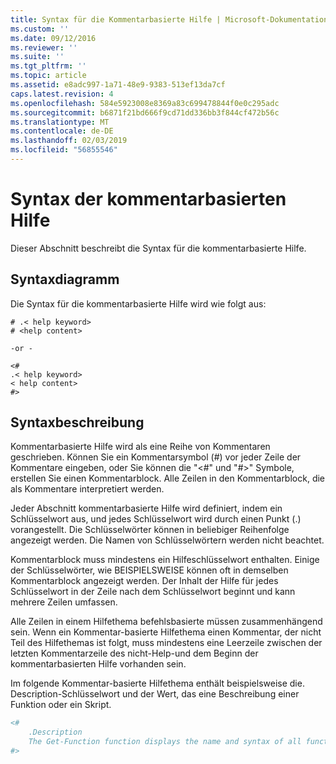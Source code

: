 ```yaml
---
title: Syntax für die Kommentarbasierte Hilfe | Microsoft-Dokumentation
ms.custom: ''
ms.date: 09/12/2016
ms.reviewer: ''
ms.suite: ''
ms.tgt_pltfrm: ''
ms.topic: article
ms.assetid: e8adc997-1a71-48e9-9383-513ef13da7cf
caps.latest.revision: 4
ms.openlocfilehash: 584e5923008e8369a83c699478844f0e0c295adc
ms.sourcegitcommit: b6871f21bd666f9cd71dd336bb3f844cf472b56c
ms.translationtype: MT
ms.contentlocale: de-DE
ms.lasthandoff: 02/03/2019
ms.locfileid: "56855546"
---
```

# <a name="syntax-of-comment-based-help"></a>Syntax der kommentarbasierten Hilfe

Dieser Abschnitt beschreibt die Syntax für die kommentarbasierte Hilfe.

## <a name="syntax-diagram"></a>Syntaxdiagramm

 Die Syntax für die kommentarbasierte Hilfe wird wie folgt aus:

```
# .< help keyword>
# <help content>

-or -

<#
.< help keyword>
< help content>
#>
```

## <a name="syntax-description"></a>Syntaxbeschreibung

 Kommentarbasierte Hilfe wird als eine Reihe von Kommentaren geschrieben. Können Sie ein Kommentarsymbol (#) vor jeder Zeile der Kommentare eingeben, oder Sie können die "\<#" und "#>" Symbole, erstellen Sie einen Kommentarblock. Alle Zeilen in den Kommentarblock, die als Kommentare interpretiert werden.

 Jeder Abschnitt kommentarbasierte Hilfe wird definiert, indem ein Schlüsselwort aus, und jedes Schlüsselwort wird durch einen Punkt (.) vorangestellt. Die Schlüsselwörter können in beliebiger Reihenfolge angezeigt werden. Die Namen von Schlüsselwörtern werden nicht beachtet.

 Kommentarblock muss mindestens ein Hilfeschlüsselwort enthalten. Einige der Schlüsselwörter, wie BEISPIELSWEISE können oft in demselben Kommentarblock angezeigt werden. Der Inhalt der Hilfe für jedes Schlüsselwort in der Zeile nach dem Schlüsselwort beginnt und kann mehrere Zeilen umfassen.

 Alle Zeilen in einem Hilfethema befehlsbasierte müssen zusammenhängend sein. Wenn ein Kommentar-basierte Hilfethema einen Kommentar, der nicht Teil des Hilfethemas ist folgt, muss mindestens eine Leerzeile zwischen der letzten Kommentarzeile des nicht-Help-und dem Beginn der kommentarbasierten Hilfe vorhanden sein.

 Im folgende Kommentar-basierte Hilfethema enthält beispielsweise die. Description-Schlüsselwort und der Wert, das eine Beschreibung einer Funktion oder ein Skript.

```powershell
<#
    .Description
    The Get-Function function displays the name and syntax of all functions in the session.
#>
```
